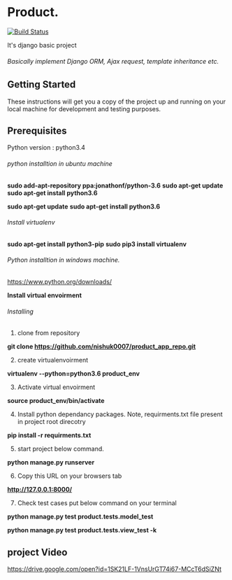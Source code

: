 # Product.
[![Build Status](https://api.travis-ci.org/nishuk0007/product_app_repo.png?branch=master)](https://github.com/nishuk0007/product_app_repo)



It's django basic project
###### Basically implement Django ORM, Ajax request, template inheritance etc.

## Getting Started
These instructions will get you a copy of the project up and running on your local machine for development and testing purposes.

## Prerequisites
Python version : python3.4
###### python installtion in ubuntu machine
**sudo add-apt-repository ppa:jonathonf/python-3.6**
**sudo apt-get update**
**sudo apt-get install python3.6**

**sudo apt-get update**
**sudo apt-get install python3.6**

###### Install virtualenv
**sudo apt-get install python3-pip**
**sudo pip3 install virtualenv**

###### Python installtion in windows machine.
https://www.python.org/downloads/

**Install virtual envoirment**

###### Installing
1. clone from repository

**git clone https://github.com/nishuk0007/product_app_repo.git**

2. create virtualenvoirment

**virtualenv --python=python3.6 product_env**

3. Activate virtual envoirment

**source product_env/bin/activate**

4. Install python dependancy packages.
Note, requirments.txt file present in project root direcotry


**pip install -r requirments.txt**

5. start project below command.

**python manage.py runserver**

6. Copy this URL on your browsers tab 

**http://127.0.0.1:8000/**

7. Check test cases put below command on your terminal

**python manage.py test product.tests.model_test**

**python manage.py test product.tests.view_test -k**

## project Video
https://drive.google.com/open?id=1SK21LF-1VnsUrGT74i67-MCcT6dSiZNt
